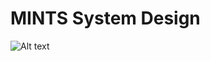 # MINTS System Design

![Alt text](https://github.com/mi3nts/mintsSystemDesign/blob/main/res/mintsSystemDesign.png?raw=true)
